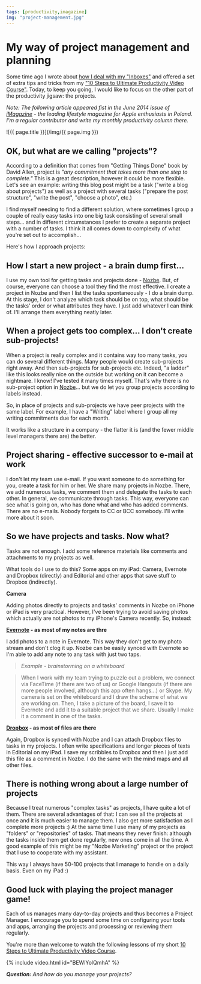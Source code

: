 ```yaml
---
tags: [productivity,imagazine]
img: "project-management.jpg"
---
```


# My way of project management and planning

Some time ago I wrote about [how I deal with my "Inboxes"][i] and offered a set of extra tips and tricks from my ["10 Steps to Ultimate Productivity Video Course"][c]. Today, to keep you going, I would like to focus on the other part of the productivity jigsaw: the projects.

*Note: The following article appeared fist in the June 2014 issue of [iMagazine](/pl/projekty/) - the leading lifestyle magazine for Apple enthusiasts in Poland. I'm a regular contributor and write my monthly productivity column there.*

<!--More-->

![{{ page.title }}](/img/{{ page.img }})

## OK, but what are we calling "projects"?

According to a definition that comes from "Getting Things Done" book by David Allen, project is *"any commitment that takes more than one step to complete."* This is a great description, however it could be more flexible. Let's see an example: writing this blog post might be a task ("write a blog about projects") as well as a project with several tasks ("prepare the post structure", "write the post", "choose a photo", etc.)

I find myself needing to find a different solution, where sometimes I group a couple of really easy tasks into one big task consisting of several small steps... and in different circumstances I prefer to create a separate project with a number of tasks. I think it all comes down to complexity of what you're set out to accomplish...

Here's how I approach projects:



## How I start a new project - a brain dump first...

I use my own tool for getting tasks and projects done - [Nozbe][n]. But, of course, everyone can choose a tool they find the most effective. I create a project in Nozbe and then I list the tasks spontaneously - I do a brain dump. At this stage, I don't analyze which task should be on top, what should be the tasks' order or what attributes they have. I just add whatever I can think of. I'll arrange them everything neatly later.

## When a project gets too complex... I don't create sub-projects!

When a project is really complex and it contains way too many tasks, you can do several different things. Many people would create sub-projects right away. And then sub-projects for sub-projects etc. Indeed, "a ladder" like this looks really nice on the outside but working on it can become a nightmare. I know! I've tested it many times myself. That's why there is no sub-project option in [Nozbe][n]... but we do let you group projects according to labels instead.

So, in place of projects and sub-projects we have peer projects with the same label. For example, I have a "Writing" label where I group all my writing commitments due for each month.

It works like a structure in a company - the flatter it is (and the fewer middle level managers there are) the better.

## Project sharing - effective successor to e-mail at work

I don't let my team use e-mail. If you want someone to do something for you, create a task for him or her. We share many projects in Nozbe. There, we add numerous tasks, we comment them and delegate the tasks to each other. In general, we communicate through tasks. This way, everyone can see what is going on, who has done what and who has added comments. There are no e-mails. Nobody forgets to CC or BCC somebody. I'll write more about it soon.

## So we have projects and tasks. Now what?

Tasks are not enough. I add some reference materials like comments and attachments to my projects as well.

What tools do I use to do this? Some apps on my iPad: Camera, Evernote and Dropbox (directly) and Editorial and other apps that save stuff to Dropbox (indirectly).

**Camera**

Adding photos directly to projects and tasks' comments in Nozbe on iPhone or iPad is very practical. However, I've been trying to avoid saving photos which actually are not photos to my iPhone's Camera recently. So, instead:

**[Evernote][] - as most of my notes are thre**

I add photos to a note in Evernote. This way they don't get to my photo stream and don't clog it up. Nozbe can be easily synced with Evernote so I'm able to add any note to any task with just two taps.

> *Example - brainstorming on a whiteboard*

> When I work with my team trying to puzzle out a problem, we connect via FaceTime (if there are two of us) or Google Hangouts (if there are more people involved, although this app often hangs...) or Skype. My camera is set on the whiteboard and I draw the scheme of what we are working on. Then, I take a picture of the board, I save it to Evernote and add it to a suitable project that we share. Usually I make it a comment in one of the tasks.

**[Dropbox][] - as most of files are there**

Again, Dropbox is synced with Nozbe and I can attach Dropbox files to tasks in my projects. I often write specifications and longer pieces of texts in Editorial on my iPad. I save my scribbles to Dropbox and then I just add this file as a comment in Nozbe. I do the same with the mind maps and all other files.

## There is nothing wrong about a large number of projects

Because I treat numerous "complex tasks" as projects, I have quite a lot of them. There are several advantages of that: I can see all the projects at once and it is much easier to manage them. I also get more satisfaction as I complete more projects :) At the same time I use many of my projects as "folders" or "repositories" of tasks. That means they never finish: although the tasks inside them get done regularly, new ones come in all the time. A good example of this might be my "Nozbe Marketing" project or the project that I use to cooperate with my assistant.

This way I always have 50-100 projects that I manage to handle on a daily basis. Even on my iPad :)

## Good luck with playing the project manager game!

Each of us manages many day-to-day projects and thus becomes a Project Manager. I encourage you to spend some time on configuring your tools and apps, arranging the projects and processing or reviewing them regularly.  

You're more than welcome to watch the following lessons of my short [10 Steps to Ultimate Productivity Video Course][c].

{% include video.html id="BEWlYolQmhA" %}

***Question:*** *And how do you manage your projects?*

[iMagazine]: http://iMagazine.pl
[Dropbox]: http://db.tt/kD7Liux
[Evernote]: /how-i-use-evernote
[Nozbe]: http://nozbe.com
[c]: http://nozbe.com/course
[i]: /inboxes

[n]: https://michael.gratis/nozbe